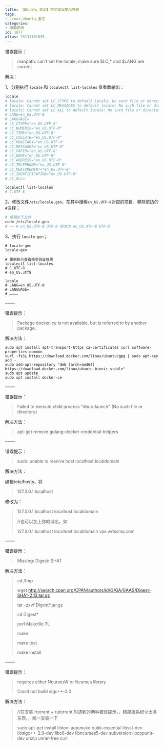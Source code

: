```yaml
---
title: 【Ubuntu 笔记】常见错误提示整理
tags:
- Linux,Ubuntu,备忘
categories:
- 电脑网络
id: 1877
alias: 20131101035
---
```


错误提示：

> manpath: can't set the locale; make sure $LC_* and $LANG are correct

解决：

1、分别执行 `locale` 和 `localectl list-locales` 查看数输出：

```bash
locale
# locale: Cannot set LC_CTYPE to default locale: No such file or directory
# locale: Cannot set LC_MESSAGES to default locale: No such file or directory
# locale: Cannot set LC_ALL to default locale: No such file or directory
# LANG=en_US.UTF-8
# LANGUAGE=
# LC_CTYPE="en_US.UTF-8"
# LC_NUMERIC="en_US.UTF-8"
# LC_TIME="en_US.UTF-8"
# LC_COLLATE="en_US.UTF-8"
# LC_MONETARY="en_US.UTF-8"
# LC_MESSAGES="en_US.UTF-8"
# LC_PAPER="en_US.UTF-8"
# LC_NAME="en_US.UTF-8"
# LC_ADDRESS="en_US.UTF-8"
# LC_TELEPHONE="en_US.UTF-8"
# LC_MEASUREMENT="en_US.UTF-8"
# LC_IDENTIFICATION="en_US.UTF-8"
# LC_ALL=

localectl list-locales
# C.UTF-8
```

2、修改文件`/etc/locale.gen`，在其中搜索`en_US.UTF-8`对应的项目，移除前边的`#`注释；

```bash
# 编辑如下文件
code /etc/locale.gen
# —— # en_US.UTF-8 UTF-8 修改为 en_US.UTF-8 UTF-8
```

3、执行 `locale-gen`；

```shell
# locale-gen
locale-gen

# 重新执行查看命令验证效果
localectl list-locales
# C.UTF-8
# en_US.utf8

locale
# LANG=en_US.UTF-8
# LANGUAGE=
# …………
```

\-----

错误提示：

> Package docker-ce is not available, but is referred to by another package.

解决方法：

```shell
sudo apt install apt-transport-https ca-certificates curl software-properties-common
curl -fsSL https://download.docker.com/linux/ubuntu/gpg | sudo apt-key add -
sudo add-apt-repository "deb [arch=amd64] https://download.docker.com/linux/ubuntu bionic stable"
sudo apt update
sudo apt install docker-ce
```

\-----

错误提示：

> Failed to execute child process "dbus-launch" (No such file or directory)

解决方法：

> apt-get remove golang-docker-credential-helpers

\-----

错误提示：

> sudo: unable to resolve host localhost.localdomain

解决方法：

编辑/etc/hosts，将

> 127.0.0.1 localhost

修改为：

> 127.0.0.1 localhost localhost.localdomain
>
> //也可以加上你的域名，如
>
> 127.0.0.1 localhost localhost.localdomain vps.wdssmq.com

\-----

错误提示：

> Missing: Digest::SHA1

解决方法：

> cd /tmp
>
> wget http://search.cpan.org/CPAN/authors/id/G/GA/GAAS/Digest-SHA1-2.13.tar.gz
>
> tar -zxvf Digest\*.tar.gz
>
> cd Digest\*
>
> perl Makefile.PL
>
> make
>
> make test
>
> make install

\-----

错误提示：

> requires either NcursesW or Ncurses library
>
> Could not build sigc++-2.0

解决方法：

> //在安装 rtorrent + rutorrent 时遇到的两种错误提示，，精简版系统少太多东西，，统一安装一下
>
> sudo apt-get install libtool automake build-essential libssl-dev libsigc++-2.0-dev libc6-dev libncurses5-dev subversion libcppunit-dev unzip unrar-free curl

<!--1877-->
